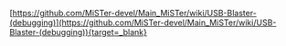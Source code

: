 [https://github.com/MiSTer-devel/Main_MiSTer/wiki/USB-Blaster-(debugging)](https://github.com/MiSTer-devel/Main_MiSTer/wiki/USB-Blaster-(debugging)){target=_blank}